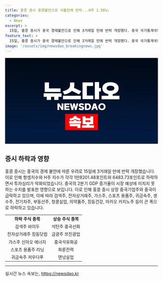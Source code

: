 ```yaml
---
title: 홍콩 증시 중경불안으로 사흘만에 반락...H주 1.56%↓
categories:
  - News
excerpt: >
  15일, 홍콩 증시가 중국 경제불안으로 인해 3거래일 만에 반락 개장했다. 중국 국가통계국의 주요 경제지표 발표에 따라 투자심리가 악화되며 주요 기업들의 주가가 하락했다. 한편, 석탄주와 금광주 등 일부 기업은 견조한 모습을 보였다. 현재 항셍지수는 1만8038.56포인트로 1.39% 하락하고 있으며, H주 지수는 6430.47포인트로 1.56% 하락했다.
feature_text: >
  15일, 홍콩 증시가 중국 경제불안으로 인해 3거래일 만에 반락 개장했다. 중국 국가통계국의 주요 경제지표 발표에 따라 투자심리가 악화되며 주요 기업들의 주가가 하락했다. 한편, 석탄주와 금광주 등 일부 기업은 견조한 모습을 보였다. 현재 항셍지수는 1만8038.56포인트로 1.39% 하락하고 있으며, H주 지수는 6430.47포인트로 1.56% 하락했다.
image: '/assets/img/newsdao_breakingnews.jpg'
---
```


<p><img src="/assets/img/newsdao_breakingnews.jpg" alt="firstkoreanews 속보" /></p>

<h2 data-ke-size="size26">증시 하락과 영향</h2>

<p data-ke-size="size16">홍콩 증시는 중국의 경제 불안에 따른 우려로 15일에 3거래일 만에 반락 개장했습니다. 이로 인해 항셍지수와 H주 지수가 각각 1만8201.48포인트와 6483.73포인트로 하락하면서 투자심리가 악화되었습니다. 중국의 2분기 GDP 증가율이 시장 예상에 미치지 못하는 수치를 발표한 영향으로 보입니다. 이로 인해 홍콩 증시 상장 중국기업주와 중국이 급락하고 있으며, 이에 따라 검색주, 전자상거래주, 가스주, 스포츠 용품주, 귀금속주, 생수주, 전기차주, 부동산주, 청쿵실업, 의약품주, 징둥건강, 마카오 카지노주 등이 큰 폭으로 하락하고 있습니다. </p>

<table>
    <tr>
        <td style="text-align: center; height: 17px;"><b>하락 주식 종목</b></td>
        <td style="text-align: center; height: 17px;"><b>상승 주식 종목</b></td>
    </tr>
    <tr>
        <td style="text-align: center; height: 17px;">검색주 바이두</td>
        <td style="text-align: center; height: 17px;">석탄주 중국선화</td>
    </tr>
    <tr>
        <td style="text-align: center; height: 17px;">전자상거래주 징둥닷컴</td>
        <td style="text-align: center; height: 17px;">금광주 쯔진광업</td>
    </tr>
    <tr>
        <td style="text-align: center; height: 17px;">가스주 신아오 에너지</td>
        <td style="text-align: center; height: 17px;">중국석유화공</td>
    </tr>
    <tr>
        <td style="text-align: center; height: 17px;">스포츠 용품주 리닝</td>
        <td style="text-align: center; height: 17px;">화룬전력</td>
    </tr>
    <tr>
        <td style="text-align: center; height: 17px;">귀금속주 저우다푸</td>
        <td style="text-align: center; height: 17px;">뎬넝실업</td>
    </tr>
</table>

<p data-ke-size="size16"></p>

<p><hr></p>
실시간 뉴스 속보는, <a href="https://newsdao.kr" rel="dofollow">https://newsdao.kr</a>


